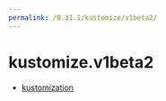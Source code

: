 ```yaml
---
permalink: /0.31.1/kustomize/v1beta2/
---
```


# kustomize.v1beta2



* [kustomization](kustomization.md)
